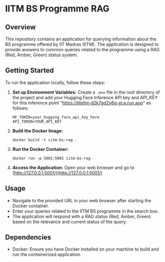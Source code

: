 # IITM BS Programme RAG

## Overview
This repository contains an application for querying information about the BS programme offered by IIT Madras (IITM). The application is designed to provide answers to common queries related to the programme using a RAG (Red, Amber, Green) status system.

## Getting Started
To run the application locally, follow these steps:

1. **Set up Environment Variables:**
   Create a `.env` file in the root directory of the project and add your Hugging Face Inference API key and API_KEY for this inference point "https://litellm-d2k7gd2v6q-el.a.run.app" as follows:
   ```
   HF_TOKEN=your_hugging_face_api_key_here
   API_TOKEN=YOUR_API_KEY
   ```

2. **Build the Docker Image:**
   ```
   docker build -t iitm-bs-rag .
   ```

3. **Run the Docker Container:**
   ```
   docker run -p 5001:5001 iitm-bs-rag
   ```

4. **Access the Application:**
   Open your web browser and go to [http://127.0.0.1:5001/](http://127.0.0.1:5001/)

## Usage
- Navigate to the provided URL in your web browser after starting the Docker container.
- Enter your queries related to the IITM BS programme in the search box.
- The application will respond with a RAG status (Red, Amber, Green) based on the relevance and current status of the query.

## Dependencies
- Docker: Ensure you have Docker installed on your machine to build and run the containerized application.
